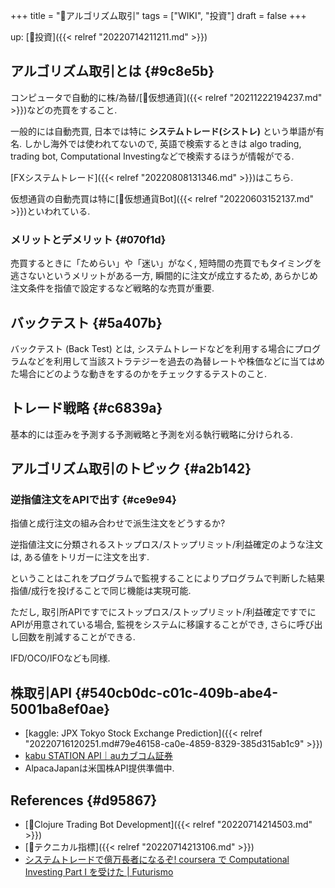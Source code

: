 +++
title = "📝アルゴリズム取引"
tags = ["WIKI", "投資"]
draft = false
+++

up: [🔖投資]({{< relref "20220714211211.md" >}})


## アルゴリズム取引とは {#9c8e5b}

コンピュータで自動的に株/為替/[📝仮想通貨]({{< relref "20211222194237.md" >}})などの売買をすること.

一般的には自動売買, 日本では特に **システムトレード(シストレ)** という単語が有名. しかし海外では使われてないので, 英語で検索するときは algo trading, trading bot, Computational Investingなどで検索するほうが情報がでる.

[FXシステムトレード]({{< relref "20220808131346.md" >}})はこちら.

仮想通貨の自動売買は特に[📝仮想通貨Bot]({{< relref "20220603152137.md" >}})といわれている.


### メリットとデメリット {#070f1d}

売買するときに「ためらい」や「迷い」がなく, 短時間の売買でもタイミングを逃さないというメリットがある一方, 瞬間的に注文が成立するため, あらかじめ注文条件を指値で設定するなど戦略的な売買が重要.


## バックテスト {#5a407b}

バックテスト (Back Test) とは, システムトレードなどを利用する場合にプログラムなどを利用して当該ストラテジーを過去の為替レートや株価などに当てはめた場合にどのような動きをするのかをチェックするテストのこと.


## トレード戦略 {#c6839a}

基本的には歪みを予測する予測戦略と予測を刈る執行戦略に分けられる.


## アルゴリズム取引のトピック {#a2b142}


### 逆指値注文をAPIで出す {#ce9e94}

指値と成行注文の組み合わせで派生注文をどうするか?

逆指値注文に分類されるストップロス/ストップリミット/利益確定のような注文は, ある値をトリガーに注文を出す.

ということはこれをプログラムで監視することによりプログラムで判断した結果指値/成行を投げることで同じ機能は実現可能.

ただし, 取引所APIですでにストップロス/ストップリミット/利益確定ですでにAPIが用意されている場合, 監視をシステムに移譲することができ, さらに呼び出し回数を削減することができる.

IFD/OCO/IFOなども同様.


## 株取引API {#540cb0dc-c01c-409b-abe4-5001ba8ef0ae}

-   [kaggle: JPX Tokyo Stock Exchange Prediction]({{< relref "20220716120251.md#79e46158-ca0e-4859-8329-385d315ab1c9" >}})
-   [kabu STATION API｜auカブコム証券](https://kabu.com/company/lp/lp90.html)
-   AlpacaJapanは米国株API提供準備中.


## References {#d95867}

-   [📝Clojure Trading Bot Development]({{< relref "20220714214503.md" >}})
-   [📝テクニカル指標]({{< relref "20220714213106.md" >}})
-   [システムトレードで億万長者になるぞ! coursera で Computational Investing Part I を受けた | Futurismo](https://futurismo.biz/archives/2678/#%e3%82%a2%e3%83%ab%e3%82%b4%e3%83%aa%e3%82%ba%e3%83%a0%e5%8f%96%e5%bc%95)
